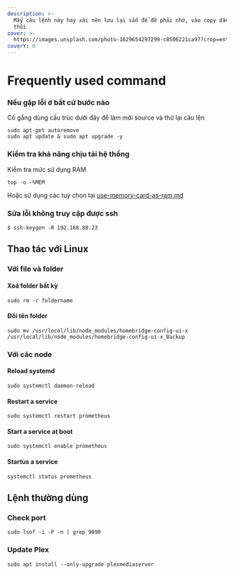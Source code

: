 ```yaml
---
description: >-
  Mấy câu lệnh này hay xài nên lưu lại sẵn để đỡ phải nhớ, vào copy dán terminal
  thôi
cover: >-
  https://images.unsplash.com/photo-1629654297299-c8506221ca97?crop=entropy&cs=srgb&fm=jpg&ixid=M3wxOTcwMjR8MHwxfHNlYXJjaHwxfHxzdWRvfGVufDB8fHx8MTcxOTAzODgwOXww&ixlib=rb-4.0.3&q=85
coverY: 0
---
```


# Frequently used command

### Nếu gặp lỗi ở bất cứ bước nào

Cố gắng dùng cấu trúc dưới đây để làm mới source và thử lại câu lện

```
sudo apt-get autoremove
sudo apt update & sudo apt upgrade -y
```

### Kiểm tra khả năng chịu tải hệ thống

Kiểm tra mức sử dụng RAM

`top -o -%MEM`

Hoặc sử dụng các tuỳ chọn tại [use-memory-card-as-ram.md](../use-memory-card-as-ram.md "mention")

### Sửa lỗi không truy cập được ssh

`$ ssh-keygen -R 192.168.88.23`

## Thao tác với Linux

### Với file và folder

#### Xoá folder bất kỳ

`sudo rm -r foldername`

#### Đổi tên folder

`sudo mv /usr/local/lib/node_modules/homebridge-config-ui-x /usr/local/lib/node_modules/homebridge-config-ui-x_Backup`

### Với các node

#### Reload systemd

`sudo systemctl daemon-reload`

#### Restart a service

`sudo systemctl restart prometheus`

#### Start a service at boot

`sudo systemctl enable prometheus`

#### Startus a service

`systemctl status prometheus`

## Lệnh thường dùng

### Check port

`sudo lsof -i -P -n | grep 9090`

### Update Plex

`sudo apt install --only-upgrade plexmediaserver`
